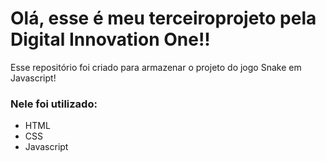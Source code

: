 # Olá, esse é meu terceiroprojeto pela Digital Innovation One!! 

Esse repositório foi criado para armazenar o projeto do jogo Snake em Javascript!

### Nele foi utilizado:

- HTML 
- CSS
- Javascript

